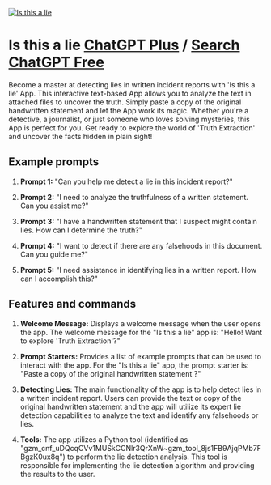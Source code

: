 
[![Is this a lie](https://files.oaiusercontent.com/file-76Cm8luYpYhOEHxsTW9tRnlN?se=2123-10-16T16%3A39%3A15Z&sp=r&sv=2021-08-06&sr=b&rscc=max-age%3D31536000%2C%20immutable&rscd=attachment%3B%20filename%3D45eff9df-4ab0-4c9f-acec-d2c879df71ed.png&sig=qBHd0Lk8eARvvzMSB%2Bbam4hJ/38NObVAFLl1L3WsF5o%3D)](https://chat.openai.com/g/g-2eKQkdn1K-is-this-a-lie)

# Is this a lie [ChatGPT Plus](https://chat.openai.com/g/g-2eKQkdn1K-is-this-a-lie) / [Search ChatGPT Free](https://gptcall.net/index.html#/?search=Is%20this%20a%20lie)

Become a master at detecting lies in written incident reports with 'Is this a lie' App. This interactive text-based App allows you to analyze the text in attached files to uncover the truth. Simply paste a copy of the original handwritten statement and let the App work its magic. Whether you're a detective, a journalist, or just someone who loves solving mysteries, this App is perfect for you. Get ready to explore the world of 'Truth Extraction' and uncover the facts hidden in plain sight!

## Example prompts

1. **Prompt 1:** "Can you help me detect a lie in this incident report?"

2. **Prompt 2:** "I need to analyze the truthfulness of a written statement. Can you assist me?"

3. **Prompt 3:** "I have a handwritten statement that I suspect might contain lies. How can I determine the truth?"

4. **Prompt 4:** "I want to detect if there are any falsehoods in this document. Can you guide me?"

5. **Prompt 5:** "I need assistance in identifying lies in a written report. How can I accomplish this?"

## Features and commands

1. **Welcome Message:** Displays a welcome message when the user opens the app. The welcome message for the "Is this a lie" app is: "Hello! Want to explore 'Truth Extraction'?"

2. **Prompt Starters:** Provides a list of example prompts that can be used to interact with the app. For the "Is this a lie" app, the prompt starter is: "Paste a copy of the original handwritten statement ?"

3. **Detecting Lies:** The main functionality of the app is to help detect lies in a written incident report. Users can provide the text or copy of the original handwritten statement and the app will utilize its expert lie detection capabilities to analyze the text and identify any falsehoods or lies.

4. **Tools:** The app utilizes a Python tool (identified as "gzm_cnf_uDQcqCVv1MUSkCCNlr3QrXnW~gzm_tool_8js1FB9AjqPMb7FBgzK0ux8q") to perform the lie detection analysis. This tool is responsible for implementing the lie detection algorithm and providing the results to the user.



